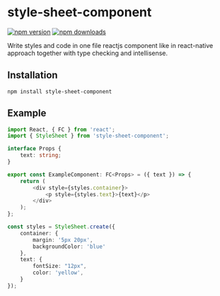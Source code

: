 # style-sheet-component
[![npm version](https://badge.fury.io/js/style-sheet-component.svg)](https://badge.fury.io/js/style-sheet-component)
[![npm downloads](https://img.shields.io/npm/dm/style-sheet-component.svg?maxAge=2592000)](https://img.shields.io/npm/dm/style-sheet-component.svg?maxAge=2592000)

Write styles and code in one file reactjs component like in react-native approach together with type checking and intellisense.

## Installation

`npm install style-sheet-component` 

## Example 
```typescript
import React, { FC } from 'react';
import { StyleSheet } from 'style-sheet-component';

interface Props {
    text: string;
}

export const ExampleComponent: FC<Props> = ({ text }) => {
    return (
        <div style={styles.container}>
            <p style={styles.text}>{text}</p>
        </div>
    );
};

const styles = StyleSheet.create({
    container: {
        margin: '5px 20px',
        backgroundColor: 'blue'
    },
    text: {
        fontSize: "12px",
        color: 'yellow',
    }
});
```

